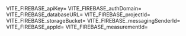 VITE_FIREBASE_apiKey=
VITE_FIREBASE_authDomain=
VITE_FIREBASE_databaseURL=
VITE_FIREBASE_projectId=
VITE_FIREBASE_storageBucket=
VITE_FIREBASE_messagingSenderId=
VITE_FIREBASE_appId=
VITE_FIREBASE_measurementId=
